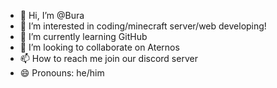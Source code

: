 - 👋 Hi, I’m @Bura
- 👀 I’m interested in coding/minecraft server/web developing!
- 🌱 I’m currently learning GitHub 
- 💞️ I’m looking to collaborate on Aternos
- 📫 How to reach me join our discord server 
- 😄 Pronouns: he/him

<!---
Bura836/Bura836 is a ✨ special ✨ repository because its `README.md` (this file) appears on your GitHub profile.
You can click the Preview link to take a look at your changes.
--->
